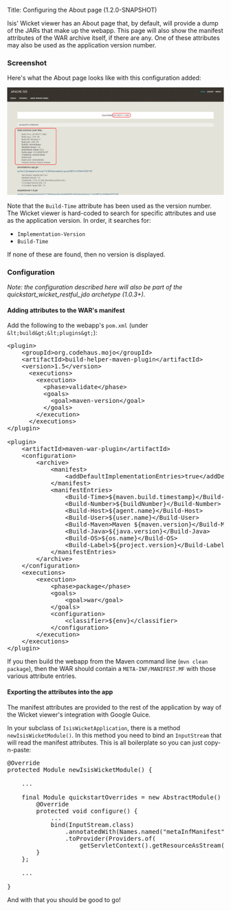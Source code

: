 Title: Configuring the About page (1.2.0-SNAPSHOT)

Isis' Wicket viewer has an About page that, by default, will provide a dump of the JARs that make up the webapp.  This page will also show the manifest attributes of the WAR archive itself, if there are any.  One of these attributes may also be used as the application version number.

### Screenshot

Here's what the About page looks like with this configuration added:

<img src="images/about-page.png" width="800"></img>

Note that the `Build-Time` attribute has been used as the version number.  The Wicket viewer is hard-coded to search for specific attributes and use as the application version.  In order, it searches for:

* `Implementation-Version`
* `Build-Time`

If none of these are found, then no version is displayed.

### Configuration

*Note: the configuration described here will also be part of the quickstart_wicket_restful_jdo archetype (1.0.3+).*

#### Adding attributes to the WAR's manifest 

Add the following to the webapp's `pom.xml` (under `&lt;build&gt;&lt;plugins&gt;`):

<pre>
&lt;plugin&gt;
    &lt;groupId&gt;org.codehaus.mojo&lt;/groupId&gt;
    &lt;artifactId&gt;build-helper-maven-plugin&lt;/artifactId&gt;
    &lt;version&gt;1.5&lt;/version&gt;
      &lt;executions&gt;
        &lt;execution&gt;
          &lt;phase&gt;validate&lt;/phase&gt;
          &lt;goals&gt;
            &lt;goal&gt;maven-version&lt;/goal&gt;
          &lt;/goals&gt;
        &lt;/execution&gt;
      &lt;/executions&gt;
&lt;/plugin&gt;

&lt;plugin&gt;
    &lt;artifactId&gt;maven-war-plugin&lt;/artifactId&gt;
    &lt;configuration&gt;
        &lt;archive&gt;
            &lt;manifest&gt;
                &lt;addDefaultImplementationEntries&gt;true&lt;/addDefaultImplementationEntries&gt;
            &lt;/manifest&gt;
            &lt;manifestEntries&gt;
                &lt;Build-Time&gt;${maven.build.timestamp}&lt;/Build-Time&gt;
                &lt;Build-Number&gt;${buildNumber}&lt;/Build-Number&gt;
                &lt;Build-Host&gt;${agent.name}&lt;/Build-Host&gt;
                &lt;Build-User&gt;${user.name}&lt;/Build-User&gt;
                &lt;Build-Maven&gt;Maven ${maven.version}&lt;/Build-Maven&gt;
                &lt;Build-Java&gt;${java.version}&lt;/Build-Java&gt;
                &lt;Build-OS&gt;${os.name}&lt;/Build-OS&gt;
                &lt;Build-Label&gt;${project.version}&lt;/Build-Label&gt;
            &lt;/manifestEntries&gt;
        &lt;/archive&gt;
    &lt;/configuration&gt;
    &lt;executions&gt;
        &lt;execution&gt;
            &lt;phase&gt;package&lt;/phase&gt;
            &lt;goals&gt;
                &lt;goal&gt;war&lt;/goal&gt;
            &lt;/goals&gt;
            &lt;configuration&gt;
                &lt;classifier&gt;${env}&lt;/classifier&gt;
            &lt;/configuration&gt;
        &lt;/execution&gt;
    &lt;/executions&gt;
&lt;/plugin&gt;
</pre>

If you then build the webapp from the Maven command line (`mvn clean package`), then the WAR should contain a `META-INF/MANIFEST.MF` with those various attribute entries.

#### Exporting the attributes into the app

The manifest attributes are provided to the rest of the application by way of the Wicket viewer's integration with Google Guice.

In your subclass of `IsisWicketApplication`, there is a method `newIsisWicketModule()`.  In this method you need to bind an `InputStream` that will read the manifest attributes.  This is all boilerplate so you can just copy-n-paste:

<pre>
@Override
protected Module newIsisWicketModule() {

    ...

    final Module quickstartOverrides = new AbstractModule() {
        @Override
        protected void configure() {
            ...
            bind(InputStream.class)
                .annotatedWith(Names.named("metaInfManifest"))
                .toProvider(Providers.of(
                    getServletContext().getResourceAsStream("/META-INF/MANIFEST.MF")));
        }
    };

    ...

}
</pre>

And with that you should be good to go!
